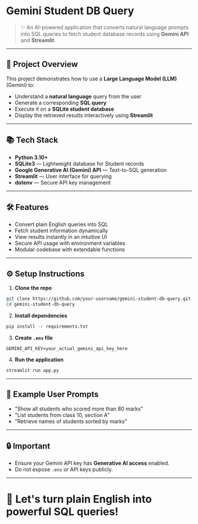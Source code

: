 # Gemini Student DB Query

> ✨ An AI-powered application that converts natural language prompts into SQL queries to fetch student database records using **Gemini API** and **Streamlit**.

---

## 🚀 Project Overview

This project demonstrates how to use a **Large Language Model (LLM)** (Gemini) to:
- Understand a **natural language** query from the user
- Generate a corresponding **SQL query**
- Execute it on a **SQLite student database**
- Display the retrieved results interactively using **Streamlit**

---

## 📚 Tech Stack

- **Python 3.10+**
- **SQLite3** — Lightweight database for Student records
- **Google Generative AI (Gemini) API** — Text-to-SQL generation
- **Streamlit** — User interface for querying
- **dotenv** — Secure API key management

---

## 🛠 Features

- Convert plain English queries into SQL
- Fetch student information dynamically
- View results instantly in an intuitive UI
- Secure API usage with environment variables
- Modular codebase with extendable functions

---

## ⚙️ Setup Instructions

1. **Clone the repo**
```bash
git clone https://github.com/your-username/gemini-student-db-query.git
cd gemini-student-db-query
```

2. **Install dependencies**
```bash
pip install -r requirements.txt
```

3. **Create `.env` file**
```env
GEMINI_API_KEY=your_actual_gemini_api_key_here
```

4. **Run the application**
```bash
streamlit run app.py
```

---

## 🧠 Example User Prompts

- "Show all students who scored more than 80 marks"
- "List students from class 10, section A"
- "Retrieve names of students sorted by marks"

---

## 🔒 Important

- Ensure your Gemini API key has **Generative AI access** enabled.
- Do not expose `.env` or API keys publicly.

---

# 🚀 Let's turn plain English into powerful SQL queries!
